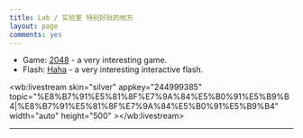 ```yaml
---
title: Lab / 实验室 特别好玩的地方
layout: page
comments: yes
---
```


<html xmlns:wb="http://open.weibo.com/wb">
<head>
    <script src="http://tjs.sjs.sinajs.cn/open/api/js/wb.js?appkey=244999385" type="text/javascript" charset="utf-8"></script>
</head>

* Game: [2048](http://hijiangtao.github.io/lab/2048) - a very interesting game.
* Flash: [Haha]() - a very interesting interactive flash.

<wb:livestream skin="silver" appkey="244999385" topic="%E8%B7%91%E5%81%8F%E7%9A%84%E5%B0%91%E5%B9%B4|%E8%B7%91%E5%81%8F%E7%9A%84%E5%B0%91%E5%B9%B4" width="auto" height="500" ></wb:livestream>

<!--weibo-->
<script src="http://tjs.sjs.sinajs.cn/open/api/js/wb.js" type="text/javascript" charset="utf-8"></script>

----